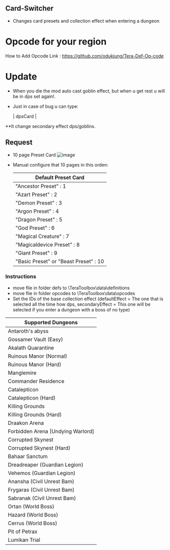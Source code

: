 ## Card-Switcher

* Changes card presets and collection effect when entering a dungeon

# Opcode for your region
How to Add Opcode
Link : https://github.com/odukjung/Tera-Def-Op-code

# Update
* When you die the mod auto cast goblin effect, but when u get rest u will be in dps set again!.
* Just in case of bug u can type:

  | dpsCard |

**It change secondary effect dps/goblins.


## Request
* 10 page Preset Card 
![image](https://user-images.githubusercontent.com/90014929/148069936-7f1975ee-b253-4ebf-ad5d-e38e8ef7b06b.png)

* Manual configure that 10 pages in this orden:

  | Default Preset Card |
  | ------------------------ |
  | "Ancestor Preset"              : 1 |
  | "Azart Preset"                 : 2 |
  | "Demon Preset"                 : 3 |
  | "Argon Preset"                 : 4 |
  | "Dragon Preset"                : 5 |
  | "God Preset"                   : 6 |
  | "Magical Creature"             : 7 |
  | "Magicaldevice Preset"         : 8 |
  | "Giant Preset"                 : 9 |
  | "Basic Preset" or "Beast Preset" : 10 |

### Instructions
* move flie in folder defs to \TeraToolbox\data\definitions
* move flie in folder opcodes to \TeraToolbox\data\opcodes
* Set the IDs of the base collection effect (defaultEffect = The one that is selected all the time how dps, secondaryEffect = This one will be selected if you enter a dungeon with a boss of no type)

| Supported Dungeons |
| ------------------------ |
| Antaroth's abyss |
| Gossamer Vault (Easy) |
| Akalath Quarantine |
| Ruinous Manor (Normal) |
| Ruinous Manor (Hard) |
| Manglemire |
| Commander Residence |
| Catalepticon |
| Catalepticon (Hard) |
| Killing Grounds |
| Killing Grounds (Hard) |
| Draakon Arena |
| Forbidden Arena [Undying Warlord] |
| Corrupted Skynest |
| Corrupted Skynest (Hard) |
| Bahaar Sanctum |
| Dreadreaper (Guardian Legion) |
| Vehemos (Guardian Legion) |
| Anansha (Civil Unrest Bam) |
| Frygaras (Civil Unrest Bam) |
| Sabranak (Civil Unrest Bam) |
| Ortan (World Boss) |
| Hazard (World Boss) |
| Cerrus (World Boss) |
| Pit of Petrax |
| Lumikan Trial |
